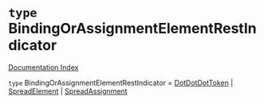 # `type` BindingOrAssignmentElementRestIndicator

[Documentation Index](../README.md)

`type` BindingOrAssignmentElementRestIndicator = [DotDotDotToken](../type.DotDotDotToken/README.md) | [SpreadElement](../interface.SpreadElement/README.md) | [SpreadAssignment](../interface.SpreadAssignment/README.md)